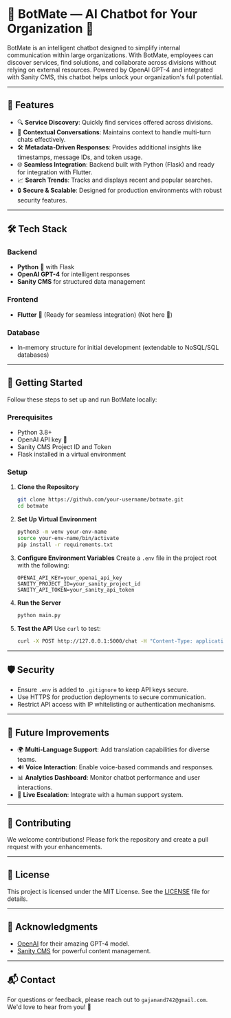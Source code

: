 
# 🤖 BotMate — AI Chatbot for Your Organization 🚀

BotMate is an intelligent chatbot designed to simplify internal communication within large organizations. With BotMate, employees can discover services, find solutions, and collaborate across divisions without relying on external resources. Powered by OpenAI GPT-4 and integrated with Sanity CMS, this chatbot helps unlock your organization's full potential.

---

## 🌟 Features

- 🔍 **Service Discovery**: Quickly find services offered across divisions.
- 🧠 **Contextual Conversations**: Maintains context to handle multi-turn chats effectively.
- 🛠 **Metadata-Driven Responses**: Provides additional insights like timestamps, message IDs, and token usage.
- 🌐 **Seamless Integration**: Backend built with Python (Flask) and ready for integration with Flutter.
- 📈 **Search Trends**: Tracks and displays recent and popular searches.
- 🔒 **Secure & Scalable**: Designed for production environments with robust security features.

---

## 🛠 Tech Stack

### Backend
- **Python** 🐍 with Flask
- **OpenAI GPT-4** for intelligent responses
- **Sanity CMS** for structured data management

### Frontend
- **Flutter** 🦋 (Ready for seamless integration) (Not here 🫠)

### Database
- In-memory structure for initial development (extendable to NoSQL/SQL databases)

---

## 🚀 Getting Started

Follow these steps to set up and run BotMate locally:

### Prerequisites
- Python 3.8+
- OpenAI API key 🔑
- Sanity CMS Project ID and Token
- Flask installed in a virtual environment

### Setup

1. **Clone the Repository**
   ```bash
   git clone https://github.com/your-username/botmate.git
   cd botmate
   ```

2. **Set Up Virtual Environment**
   ```bash
   python3 -m venv your-env-name
   source your-env-name/bin/activate
   pip install -r requirements.txt
   ```

3. **Configure Environment Variables**
   Create a `.env` file in the project root with the following:
   ```env
   OPENAI_API_KEY=your_openai_api_key
   SANITY_PROJECT_ID=your_sanity_project_id
   SANITY_API_TOKEN=your_sanity_api_token
   ```

4. **Run the Server**
   ```bash
   python main.py
   ```

5. **Test the API**
   Use `curl` to test:
   ```bash
   curl -X POST http://127.0.0.1:5000/chat -H "Content-Type: application/json" -d '{"message": "What does Division A do?"}'
   ```

---

## 🛡 Security

- Ensure `.env` is added to `.gitignore` to keep API keys secure.
- Use HTTPS for production deployments to secure communication.
- Restrict API access with IP whitelisting or authentication mechanisms.

---

## 🤔 Future Improvements

- 🌍 **Multi-Language Support**: Add translation capabilities for diverse teams.
- 🔊 **Voice Interaction**: Enable voice-based commands and responses.
- 📊 **Analytics Dashboard**: Monitor chatbot performance and user interactions.
- 💬 **Live Escalation**: Integrate with a human support system.

---

## 🙌 Contributing

We welcome contributions! Please fork the repository and create a pull request with your enhancements.

---

## 📜 License

This project is licensed under the MIT License. See the [LICENSE](LICENSE) file for details.

---

## 🎉 Acknowledgments

- [OpenAI](https://openai.com) for their amazing GPT-4 model.
- [Sanity CMS](https://www.sanity.io) for powerful content management.

---

## 📬 Contact

For questions or feedback, please reach out to `gajanand742@gmail.com`. We'd love to hear from you! 💌